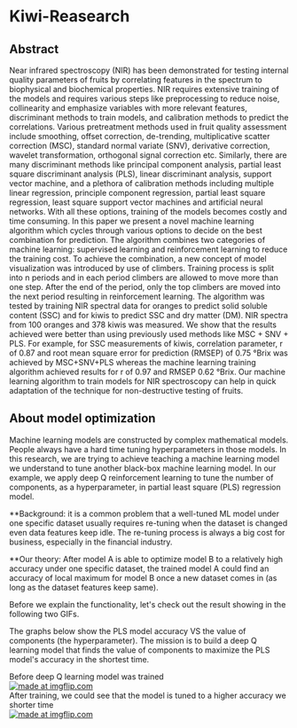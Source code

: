 # Kiwi-Reasearch
## Abstract
Near infrared spectroscopy (NIR) has been demonstrated for testing internal quality parameters of fruits by correlating features in the spectrum to biophysical and biochemical properties. NIR requires extensive training of the models and requires various steps like preprocessing to reduce noise, collinearity and emphasize variables with more relevant features, discriminant methods to train models, and calibration methods to predict the correlations. Various pretreatment methods used in fruit quality assessment include smoothing, offset correction, de-trending, multiplicative scatter correction (MSC), standard normal variate (SNV), derivative correction, wavelet transformation, orthogonal signal correction etc. Similarly, there are many discriminant methods like principal component analysis, partial least square discriminant analysis (PLS), linear discriminant analysis, support vector machine, and a plethora of calibration methods including multiple linear regression, principle component regression, partial least square regression, least square support vector machines and artificial neural networks. With all these options, training of the models becomes costly and time consuming. In this paper we present a novel machine learning algorithm which cycles through various options to decide on the best combination for prediction. The algorithm combines two categories of machine learning: supervised learning and reinforcement learning to reduce the training cost. To achieve the combination, a new concept of model visualization was introduced by use of climbers. Training process is split into n periods and in each period climbers are allowed to move more than one step. After the end of the period, only the top climbers are moved into the next period resulting in reinforcement learning. The algorithm was tested by training NIR spectral data for oranges to predict solid soluble content (SSC) and for kiwis to predict SSC and dry matter (DM). NIR spectra from 100 oranges and 378 kiwis was measured. We show that the results achieved were better than using previously used methods like MSC + SNV + PLS. For example, for SSC measurements of kiwis, correlation parameter, r of 0.87 and root mean square error for prediction (RMSEP) of 0.75 °Brix was achieved by MSC+SNV+PLS whereas the machine learning training algorithm achieved results for r of 0.97 and RMSEP 0.62 °Brix. Our machine learning algorithm to train models for NIR spectroscopy can help in quick adaptation of the technique for non-destructive testing of fruits. 

## About model optimization

Machine learning models are constructed by complex mathematical models. People always have a hard time tuning hyperparameters in those models. In this research, we are trying to achieve teaching a machine learning model we understand to tune another black-box machine learning model. In our example, we apply deep Q reinforcement learning to tune the number of components, as a hyperparameter, in partial least square (PLS) regression model. 

**Background: it is a common problem that a well-tuned ML model under one specific dataset usually requires re-tuning when the dataset is changed even data features keep idle. The re-tuning process is always a big cost for business, especially in the financial industry.

**Our theory: After model A is able to optimize model B to a relatively high accuracy under one specific dataset, the trained model A could find an accuracy of local maximum for model B once a new dataset comes in (as long as the dataset features keep same).

Before we explain the functionality, let's check out the result showing in the following two GIFs.

The graphs below show the PLS model accuracy VS the value of components (the hyperparameter). The mission is to build a deep Q learning model that finds the value of components to maximize the PLS model's accuracy in the shortest time.

Before deep Q learning model was trained<br>
<a href="https://imgflip.com/gif/3lr8ou"><img src="https://i.imgflip.com/3lr8ou.gif" title="made at imgflip.com"/></a> <br>
After training, we could see that the model is tuned to a higher accuracy we shorter time<br>
<a href="https://imgflip.com/gif/3lr975"><img src="https://i.imgflip.com/3lr975.gif" title="made at imgflip.com"/></a> <br>
